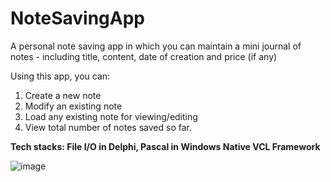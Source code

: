 # NoteSavingApp

A personal note saving app in which you can maintain a mini journal of notes  - including title, content, date of creation and price (if any)

Using this app, you can:

1. Create a new note 
2. Modify an existing note 
3. Load any existing note for viewing/editing
4. View total number of notes saved so far.

<strong> Tech stacks: File I/O in Delphi, Pascal in Windows Native VCL Framework </strong>

![image](https://user-images.githubusercontent.com/37955433/193567931-e5d39e51-4d42-427d-afde-671d5d94a548.png)

